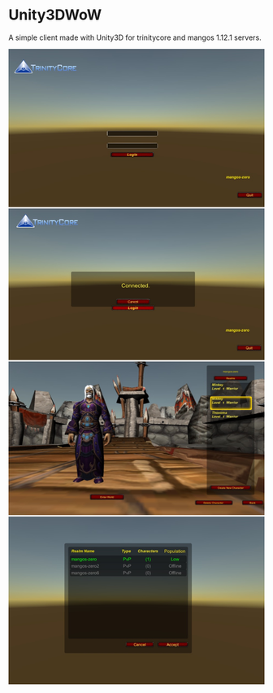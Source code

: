 # Unity3DWoW

A simple client made with Unity3D for trinitycore and mangos 1.12.1 servers.

![Screenshot](screenshot.jpg)
![Screenshot](screenshot2.jpg)
![Screenshot](screenshot3.jpg)
![Screenshot](screenshot4.jpg)
